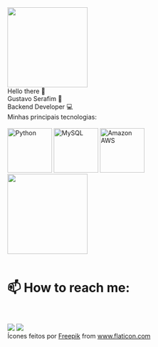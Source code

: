 <div>
  <img height="180em" src="https://github-readme-stats.vercel.app/api?username=gustavohserafim&show_icons=true&theme=dracula&include_all_commits=true&count_private=true"/><br/>
</div>
Hello there 👋 <br>
Gustavo Serafim 🧔 <br>
Backend Developer 💻
<div style="display: inline_block">
 Minhas principais tecnologias: <br><br>
<img height="100em" src="https://image.flaticon.com/icons/png/512/1822/1822899.png" alt="Python" title="Python"/>
<img height="100em" src="https://image.flaticon.com/icons/png/512/288/288882.png" alt="MySQL" title="MySQL"/>
<img height="100em" src="https://image.flaticon.com/icons/png/512/1163/1163573.png" alt="Amazon AWS" title="Amazon AWS"/><br/>
<img height="180em" src="https://github-readme-stats.vercel.app/api/top-langs/?username=gustavohserafim&layout=compact&langs_count=7&theme=dracula"/>
</div>

<br>
<h1>
📫 How to reach me: <br><br> </h1>
<a href = "mailto:gustavolegio@gmail.com"><img src="https://img.shields.io/badge/-Gmail-%23333?style=for-the-badge&logo=gmail&logoColor=white" target="_blank"></a>
<a href="https://www.linkedin.com/in/gustavo-serafim-525268104/" target="_blank"><img src="https://img.shields.io/badge/-LinkedIn-%230077B5?style=for-the-badge&logo=linkedin&logoColor=white" target="_blank"></a> 
<br>
<div>Ícones feitos por <a href="https://www.freepik.com" title="Freepik">Freepik</a> from <a href="https://www.flaticon.com/br/" title="Flaticon">www.flaticon.com</a></div>
